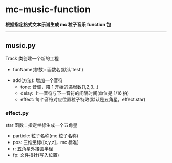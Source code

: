 # mc-music-function

**根据指定格式文本乐谱生成 mc 粒子音乐 function 包**

---

## music.py

Track 类创建一个新的工程

- funName(参数): 函数名(默认'test')

* add(方法): 增加一个音符
  - tone: 音调，降 1 开始的递增数(1,2,3...)
  - delay: 上一音符与下一音符的间隔时间(单位是 1/16 拍)
  - effect: 每个音符对应位置粒子特效(默认是五角星，effect.star)

### effect.py

star 函数：指定坐标生成一个五角星

- particle: 粒子名称(mc 粒子名称)
- pos: 三维坐标([x,y,z]，mc 标准)
- r: 五角星外接圆半径
- fp: 文件指针(写入位置)
